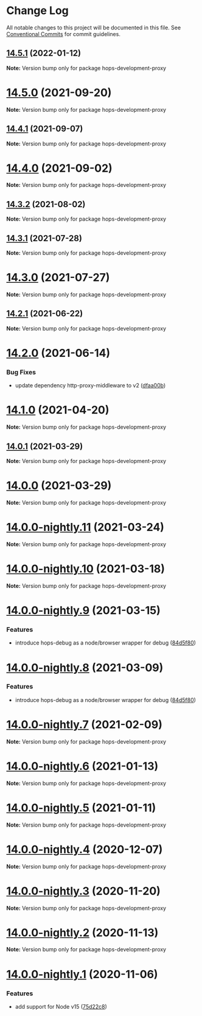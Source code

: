 # Change Log

All notable changes to this project will be documented in this file.
See [Conventional Commits](https://conventionalcommits.org) for commit guidelines.

## [14.5.1](https://github.com/xing/hops/compare/v14.5.0...v14.5.1) (2022-01-12)

**Note:** Version bump only for package hops-development-proxy





# [14.5.0](https://github.com/xing/hops/compare/v14.4.1...v14.5.0) (2021-09-20)

**Note:** Version bump only for package hops-development-proxy





## [14.4.1](https://github.com/xing/hops/compare/v14.4.0...v14.4.1) (2021-09-07)

**Note:** Version bump only for package hops-development-proxy





# [14.4.0](https://github.com/xing/hops/compare/v14.3.2...v14.4.0) (2021-09-02)

**Note:** Version bump only for package hops-development-proxy





## [14.3.2](https://github.com/xing/hops/compare/v14.3.1...v14.3.2) (2021-08-02)

**Note:** Version bump only for package hops-development-proxy





## [14.3.1](https://github.com/xing/hops/compare/v14.3.0...v14.3.1) (2021-07-28)

**Note:** Version bump only for package hops-development-proxy





# [14.3.0](https://github.com/xing/hops/compare/v14.2.1...v14.3.0) (2021-07-27)

**Note:** Version bump only for package hops-development-proxy





## [14.2.1](https://github.com/xing/hops/compare/v14.2.0...v14.2.1) (2021-06-22)

**Note:** Version bump only for package hops-development-proxy





# [14.2.0](https://github.com/xing/hops/compare/v14.1.0...v14.2.0) (2021-06-14)


### Bug Fixes

* update dependency http-proxy-middleware to v2 ([dfaa00b](https://github.com/xing/hops/commit/dfaa00b31fc798b3f2caf0b057b10646705cac6d))





# [14.1.0](https://github.com/xing/hops/compare/v14.0.1...v14.1.0) (2021-04-20)

**Note:** Version bump only for package hops-development-proxy





## [14.0.1](https://github.com/xing/hops/compare/v14.0.0...v14.0.1) (2021-03-29)

**Note:** Version bump only for package hops-development-proxy





# [14.0.0](https://github.com/xing/hops/compare/v14.0.0-nightly.11...v14.0.0) (2021-03-29)

**Note:** Version bump only for package hops-development-proxy





# [14.0.0-nightly.11](https://github.com/xing/hops/compare/v14.0.0-nightly.10...v14.0.0-nightly.11) (2021-03-24)

**Note:** Version bump only for package hops-development-proxy





# [14.0.0-nightly.10](https://github.com/xing/hops/compare/v14.0.0-nightly.9...v14.0.0-nightly.10) (2021-03-18)

**Note:** Version bump only for package hops-development-proxy





# [14.0.0-nightly.9](https://github.com/xing/hops/compare/v14.0.0-nightly.7...v14.0.0-nightly.9) (2021-03-15)


### Features

* introduce hops-debug as a node/browser wrapper for debug ([84d5f80](https://github.com/xing/hops/commit/84d5f8032a3d7679d9d7c53e55f8e9d28fc193c8))





# [14.0.0-nightly.8](https://github.com/xing/hops/compare/v14.0.0-nightly.7...v14.0.0-nightly.8) (2021-03-09)


### Features

* introduce hops-debug as a node/browser wrapper for debug ([84d5f80](https://github.com/xing/hops/commit/84d5f8032a3d7679d9d7c53e55f8e9d28fc193c8))





# [14.0.0-nightly.7](https://github.com/xing/hops/compare/v14.0.0-nightly.6...v14.0.0-nightly.7) (2021-02-09)

**Note:** Version bump only for package hops-development-proxy





# [14.0.0-nightly.6](https://github.com/xing/hops/compare/v14.0.0-nightly.5...v14.0.0-nightly.6) (2021-01-13)

**Note:** Version bump only for package hops-development-proxy





# [14.0.0-nightly.5](https://github.com/xing/hops/compare/v14.0.0-nightly.4...v14.0.0-nightly.5) (2021-01-11)

**Note:** Version bump only for package hops-development-proxy





# [14.0.0-nightly.4](https://github.com/xing/hops/compare/v14.0.0-nightly.3...v14.0.0-nightly.4) (2020-12-07)

**Note:** Version bump only for package hops-development-proxy





# [14.0.0-nightly.3](https://github.com/xing/hops/compare/v14.0.0-nightly.2...v14.0.0-nightly.3) (2020-11-20)

**Note:** Version bump only for package hops-development-proxy





# [14.0.0-nightly.2](https://github.com/xing/hops/compare/v14.0.0-nightly.1...v14.0.0-nightly.2) (2020-11-13)

**Note:** Version bump only for package hops-development-proxy





# [14.0.0-nightly.1](https://github.com/xing/hops/compare/v13.0.0...v14.0.0-nightly.1) (2020-11-06)


### Features

* add support for Node v15 ([75d22c8](https://github.com/xing/hops/commit/75d22c88db5beab3fa4f3edf29ccd5c5fb29fd2f))
